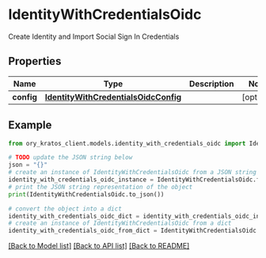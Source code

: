 # IdentityWithCredentialsOidc

Create Identity and Import Social Sign In Credentials

## Properties

Name | Type | Description | Notes
------------ | ------------- | ------------- | -------------
**config** | [**IdentityWithCredentialsOidcConfig**](IdentityWithCredentialsOidcConfig.md) |  | [optional] 

## Example

```python
from ory_kratos_client.models.identity_with_credentials_oidc import IdentityWithCredentialsOidc

# TODO update the JSON string below
json = "{}"
# create an instance of IdentityWithCredentialsOidc from a JSON string
identity_with_credentials_oidc_instance = IdentityWithCredentialsOidc.from_json(json)
# print the JSON string representation of the object
print(IdentityWithCredentialsOidc.to_json())

# convert the object into a dict
identity_with_credentials_oidc_dict = identity_with_credentials_oidc_instance.to_dict()
# create an instance of IdentityWithCredentialsOidc from a dict
identity_with_credentials_oidc_from_dict = IdentityWithCredentialsOidc.from_dict(identity_with_credentials_oidc_dict)
```
[[Back to Model list]](../README.md#documentation-for-models) [[Back to API list]](../README.md#documentation-for-api-endpoints) [[Back to README]](../README.md)


